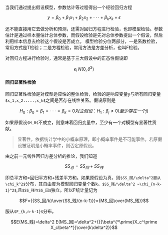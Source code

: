 当我们通过提出假设模型，参数估计等过程得出一个经验回归方程
```math
y = \beta_0+\beta_1x_1+\beta_2x_2+···+\beta_kx_k+\epsilon
```
还不能直接用它去做分析和预测，还需对回归方程进行检验，也即模型检验。参数估计是通过样本量估计总体参数，而假设检验是先对总体参数提出一个假设，然后利用样本信息去检验这个假设是否成立。
模型检验分位两部分，一是系数检验，常用方式是T检验；二是方程检验，常用方法是方差分析，也叫F检验。

对回归方程进行检验时，通常是基于三大假设中的正态性假设即
```math
\epsilon_i ~ N(0,\delta^2)
```
#### 回归显著性检验
回归显著性检验是对模型适应性的整体检验，检验的是响应变量y与所有回归变量`$x_1,x_2.....,x_k$`之间是否存在线性关系。假设原则是

```math
H_0:\beta_0=\beta_1=···=\beta_k=0  

对立假设：H_1:\beta_j \neq 0  (至少存在一个j)

```
如果原假设`$H_0$`不成立，则意味着回归变量中，至少有一个对模型有显著性贡献。
> 显著性，依据统计学中的小概率原理，即小概率事件是不可能事件。若原假设被证明是小概率事件，则否定原假设。

由之前一元线性回归方差分析的推论，我们知道


```math
SS_总 = SS_回+SS_残
```
即总平方和=回归平方和+残差平方和。如果原假设为真，则`$SS_回/\delta^2服从\chi_k^2$`分布，其自由度为模型回归变量个数k。`$SS_残/\delta^2 ~\chi_{n-k-1}^2$`,且`$SS_残与SS_回$`独立。所以F统计量记为
```math
F={{SS_回/k}\over{SS_残/(n-k-1)}}={MS_回\over{MS_残}}
```
服从`$F_{k,n-k-1}$`分布。


```math
E(MS_残)=\delta^2

E(MS_回)=\delta^2+{{{\beta^{*\prime}X_c^\prime X_c\beta^*}}\over{k\delta^2}}
```

